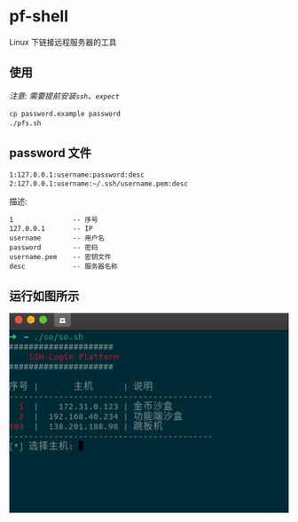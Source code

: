# pf-shell
Linux 下链接远程服务器的工具

## 使用

*注意: 需要提前安装`ssh`、`expect`*

```sh
cp password.example password
./pfs.sh 
```

## password 文件

```
1:127.0.0.1:username:password:desc
2:127.0.0.1:username:~/.ssh/username.pem:desc

```

描述:
```
1               -- 序号
127.0.0.1       -- IP
username        -- 用户名
password        -- 密码
username.pem    -- 密钥文件
desc            -- 服务器名称

```

## 运行如图所示

![](img/pf.png)